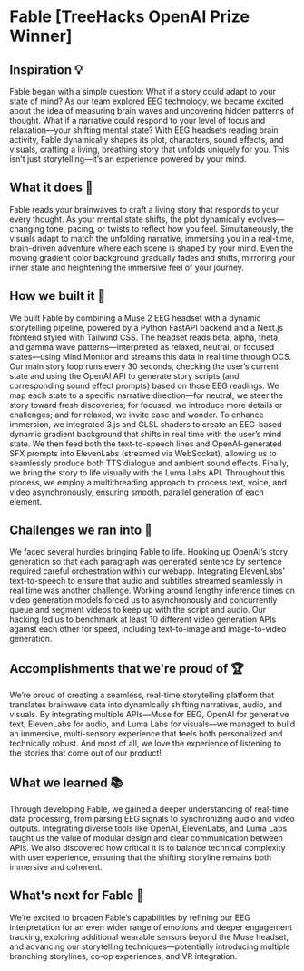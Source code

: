 # Fable [TreeHacks OpenAI Prize Winner]

## Inspiration 💡
Fable began with a simple question: What if a story could adapt to your state of mind? As our team explored EEG technology, we became excited about the idea of measuring brain waves and uncovering hidden patterns of thought. What if a narrative could respond to your level of focus and relaxation—your shifting mental state? With EEG headsets reading brain activity, Fable dynamically shapes its plot, characters, sound effects, and visuals, crafting a living, breathing story that unfolds uniquely for you. This isn’t just storytelling—it’s an experience powered by your mind.

## What it does 🔮
Fable reads your brainwaves to craft a living story that responds to your every thought. As your mental state shifts, the plot dynamically evolves—changing tone, pacing, or twists to reflect how you feel. Simultaneously, the visuals adapt to match the unfolding narrative, immersing you in a real-time, brain-driven adventure where each scene is shaped by your mind. Even the moving gradient color background gradually fades and shifts, mirroring your inner state and heightening the immersive feel of your journey.

## How we built it 🧱
We built Fable by combining a Muse 2 EEG headset with a dynamic storytelling pipeline, powered by a Python FastAPI backend and a Next.js frontend styled with Tailwind CSS. The headset reads beta, alpha, theta, and gamma wave patterns—interpreted as relaxed, neutral, or focused states—using Mind Monitor and streams this data in real time through OCS. Our main story loop runs every 30 seconds, checking the user’s current state and using the OpenAI API to generate story scripts (and corresponding sound effect prompts) based on those EEG readings. We map each state to a specific narrative direction—for neutral, we steer the story toward fresh discoveries; for focused, we introduce more details or challenges; and for relaxed, we invite ease and wonder. To enhance immersion, we integrated 3.js and GLSL shaders to create an EEG-based dynamic gradient background that shifts in real time with the user’s mind state. We then feed both the text-to-speech lines and OpenAI-generated SFX prompts into ElevenLabs (streamed via WebSocket), allowing us to seamlessly produce both TTS dialogue and ambient sound effects. Finally, we bring the story to life visually with the Luma Labs API. Throughout this process, we employ a multithreading approach to process text, voice, and video asynchronously, ensuring smooth, parallel generation of each element.

## Challenges we ran into 🚧
We faced several hurdles bringing Fable to life. Hooking up OpenAI’s story generation so that each paragraph was generated sentence by sentence required careful orchestration within our webapp. Integrating ElevenLabs’ text-to-speech to ensure that audio and subtitles streamed seamlessly in real time was another challenge. Working around lengthy inference times on video generation models forced us to asynchronously and concurrently queue and segment videos to keep up with the script and audio. Our hacking led us to benchmark at least 10 different video generation APIs against each other for speed, including text-to-image and image-to-video generation.

## Accomplishments that we're proud of 🏆
We’re proud of creating a seamless, real-time storytelling platform that translates brainwave data into dynamically shifting narratives, audio, and visuals. By integrating multiple APIs—Muse for EEG, OpenAI for generative text, ElevenLabs for audio, and Luma Labs for visuals—we managed to build an immersive, multi-sensory experience that feels both personalized and technically robust. And most of all, we love the experience of listening to the stories that come out of our product!

## What we learned 📚
Through developing Fable, we gained a deeper understanding of real-time data processing, from parsing EEG signals to synchronizing audio and video outputs. Integrating diverse tools like OpenAI, ElevenLabs, and Luma Labs taught us the value of modular design and clear communication between APIs. We also discovered how critical it is to balance technical complexity with user experience, ensuring that the shifting storyline remains both immersive and coherent.

## What's next for Fable 🚀
We’re excited to broaden Fable’s capabilities by refining our EEG interpretation for an even wider range of emotions and deeper engagement tracking, exploring additional wearable sensors beyond the Muse headset, and advancing our storytelling techniques—potentially introducing multiple branching storylines, co-op experiences, and VR integration.
